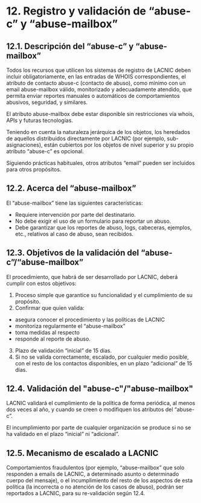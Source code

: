 # 12. Registro y validación de “abuse-c” y “abuse-mailbox” 

## 12.1. Descripción del “abuse-c” y “abuse-mailbox” 

Todos los recursos que utilicen los sistemas de registro de LACNIC deben incluir obligatoriamente, en las entradas de WHOIS correspondientes, el atributo de contacto abuse-c (contacto de abuso), como mínimo con un email abuse-mailbox válido, monitorizado y adecuadamente atendido, que permita enviar reportes manuales o automáticos de comportamientos abusivos, seguridad, y similares. 

El atributo abuse-mailbox debe estar disponible sin restricciones vía whois, APIs y futuras tecnologías. 

Teniendo en cuenta la naturaleza jerárquica de los objetos, los heredados de aquellos distribuidos directamente por LACNIC (por ejemplo, sub-asignaciones), están cubiertos por los objetos de nivel superior y su propio atributo “abuse-c” es opcional. 

Siguiendo prácticas habituales, otros atributos “email” pueden ser incluidos para otros propósitos. 

## 12.2. Acerca del “abuse-mailbox” 

El “abuse-mailbox” tiene las siguientes características: 

- Requiere intervención por parte del destinatario. 
- No debe exigir el uso de un formulario para reportar un abuso. 
- Debe garantizar que los reportes de abuso, logs, cabeceras, ejemplos, etc., relativos al caso de abuso, sean recibidos. 

## 12.3. Objetivos de la validación del “abuse-c”/“abuse-mailbox” 

El procedimiento, que habrá de ser desarrollado por LACNIC, deberá cumplir con estos objetivos: 

1) Proceso simple que garantice su funcionalidad y el cumplimiento de su propósito. 
2) Confirmar que quien valida: 
- asegura conocer el procedimiento y las políticas de LACNIC 
- monitoriza regularmente el “abuse-mailbox” 
- toma medidas al respecto 
- responde al reporte de abuso.
3) Plazo de validación “inicial” de 15 días. 
4) Si no se valida correctamente, escalado, por cualquier medio posible, con el resto de los contactos disponibles, en un plazo “adicional” de 15 días. 

## 12.4. Validación del "abuse-c"/"abuse-mailbox" 

LACNIC validará el cumplimiento de la política de forma periódica, al menos dos veces al año, y cuando se creen o modifiquen los atributos del “abuse-c”. 

El incumplimiento por parte de cualquier organización se produce si no se ha validado en el plazo “inicial” ni “adicional”. 

## 12.5. Mecanismo de escalado a LACNIC 

Comportamientos fraudulentos (por ejemplo, “abuse-mailbox” que solo responden a emails de LACNIC, a determinado asunto o determinado cuerpo del mensaje), o el incumplimiento del resto de los aspectos de esta política (la incorrecta o no atención de los casos de abuso), podrán ser reportados a LACNIC, para su re-validación según 12.4.
